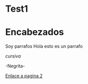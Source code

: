 # Test1
# Encabezados
Soy parrafos
Hola esto es un parrafo

*cursiva*

-Negrita-

[Enlace a pagina 2](pagina2.md)
